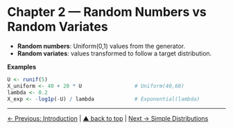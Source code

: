 # Chapter 2 — Random Numbers vs Random Variates

- **Random numbers**: Uniform(0,1) values from the generator.
- **Random variates**: values transformed to follow a target distribution.

**Examples**
```r
U <- runif(5)
X_uniform <- 40 + 20 * U                 # Uniform(40,60)
lambda <- 0.2
X_exp <- -log1p(-U) / lambda             # Exponential(lambda)
```
---

[← Previous: Introduction](chapter01_intro.md) | [▲ back to top](../#table-of-contents) | [Next → Simple Distributions](chapter03_distributions.md)
